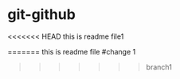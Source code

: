 # git-github
<<<<<<< HEAD
this is readme file1
 
=======
this is readme file 
#change 1
>>>>>>> branch1
